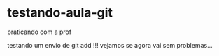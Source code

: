 # testando-aula-git
praticando com a prof

testando um envio de git add !!!
vejamos se agora vai sem problemas...
